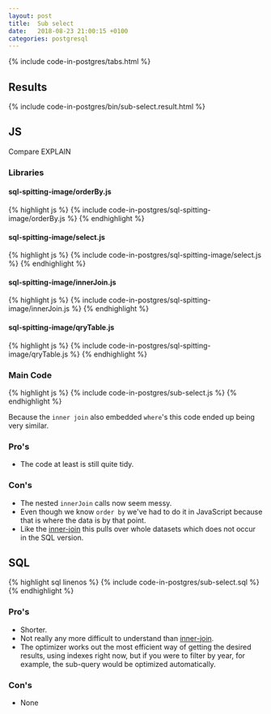 ```yaml
---
layout: post
title:  Sub select
date:   2018-08-23 21:00:15 +0100
categories: postgresql
---
```


{% include code-in-postgres/tabs.html %}

## Results

{% include code-in-postgres/bin/sub-select.result.html %}

## JS

Compare EXPLAIN

### Libraries

#### sql-spitting-image/orderBy.js

{% highlight js %}
{% include code-in-postgres/sql-spitting-image/orderBy.js %}
{% endhighlight %}

#### sql-spitting-image/select.js

{% highlight js %}
{% include code-in-postgres/sql-spitting-image/select.js %}
{% endhighlight %}

#### sql-spitting-image/innerJoin.js

{% highlight js %}
{% include code-in-postgres/sql-spitting-image/innerJoin.js %}
{% endhighlight %}

#### sql-spitting-image/qryTable.js

{% highlight js %}
{% include code-in-postgres/sql-spitting-image/qryTable.js %}
{% endhighlight %}

### Main Code

{% highlight js %}
{% include code-in-postgres/sub-select.js %}
{% endhighlight %}

Because the `inner join` also embedded `where`'s this code ended up being very similar.

### Pro's

 * The code at least is still quite tidy.

### Con's

 * The nested `innerJoin` calls now seem messy.
 * Even though we know `order by` we've had to do it in JavaScript because that is where the data is by that point.
 * Like the [inner-join](./inner-join.md) this pulls over whole datasets which does not occur in the SQL version.

## SQL
{% highlight sql linenos %}
{% include code-in-postgres/sub-select.sql %}
{% endhighlight %}

### Pro's

 * Shorter.
 * Not really any more difficult to understand than [inner-join](./inner-join.md).
 * The optimizer works out the most efficient way of getting the desired results, using indexes right now, but if you were to filter by year, for example, the sub-query would be optimized automatically.

### Con's

 * None

<script>
(function() {
    {% include jekyll-create-sections-from-headers.js %}
    {% include code-in-postgres/create-sections-to-support.js %}
}())
</script>
<style>
    {% include code-in-postgres/compare.css %}
</style>

